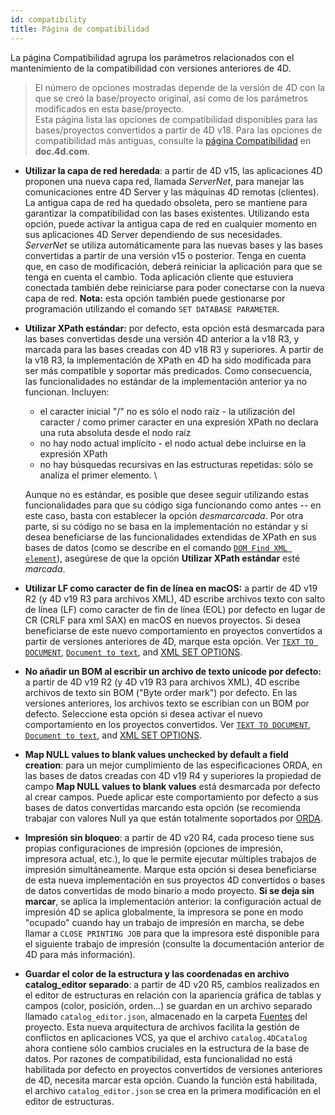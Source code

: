 ```yaml
---
id: compatibility
title: Página de compatibilidad
---
```


La página Compatibilidad agrupa los parámetros relacionados con el mantenimiento de la compatibilidad con versiones anteriores de 4D.

> El número de opciones mostradas depende de la versión de 4D con la que se creó la base/proyecto original, así como de los parámetros modificados en esta base/proyecto.   
> Esta página lista las opciones de compatibilidad disponibles para las bases/proyectos convertidos a partir de 4D v18. Para las opciones de compatibilidad más antiguas, consulte la [página Compatibilidad](https://doc.4d.com/4Dv19R3/4D/19-R3/Compatibility-page.300-5612610.en.html) en **doc.4d.com**.

- **Utilizar la capa de red heredada**: a partir de 4D v15, las aplicaciones 4D proponen una nueva capa red, llamada *ServerNet*, para manejar las comunicaciones entre 4D Server y las máquinas 4D remotas (clientes). La antigua capa de red ha quedado obsoleta, pero se mantiene para garantizar la compatibilidad con las bases existentes. Utilizando esta opción, puede activar la antigua capa de red en cualquier momento en sus aplicaciones 4D Server dependiendo de sus necesidades. *ServerNet* se utiliza automáticamente para las nuevas bases y las bases convertidas a partir de una versión v15 o posterior. Tenga en cuenta que, en caso de modificación, deberá reiniciar la aplicación para que se tenga en cuenta el cambio. Toda aplicación cliente que estuviera conectada también debe reiniciarse para poder conectarse con la nueva capa de red. **Nota:** esta opción también puede gestionarse por programación utilizando el comando `SET DATABASE PARAMETER`.

- **Utilizar XPath estándar:** por defecto, esta opción está desmarcada para las bases convertidas desde una versión 4D anterior a la v18 R3, y marcada para las bases creadas con 4D v18 R3 y superiores. A partir de la v18 R3, la implementación de XPath en 4D ha sido modificada para ser más compatible y soportar más predicados. Como consecuencia, las funcionalidades no estándar de la implementación anterior ya no funcionan. Incluyen:
    * el caracter inicial "/" no es sólo el nodo raíz - la utilización del caracter / como primer caracter en una expresión XPath no declara una ruta absoluta desde el nodo raíz
    * no hay nodo actual implícito - el nodo actual debe incluirse en la expresión XPath
    * no hay búsquedas recursivas en las estructuras repetidas: sólo se analiza el primer elemento. \

    Aunque no es estándar, es posible que desee seguir utilizando estas funcionalidades para que su código siga funcionando como antes -- en este caso, basta con establecer la opción *desmarcarcada*. Por otra parte, si su código no se basa en la implementación no estándar y si desea beneficiarse de las funcionalidades extendidas de XPath en sus bases de datos (como se describe en el comando [`DOM Find XML element`](https://doc.4d.com/4dv20/help/command/en/page864.html)), asegúrese de que la opción **Utilizar XPath estándar** esté *marcada*.

-   **Utilizar LF como caracter de fin de línea en macOS:** a partir de 4D v19 R2 (y 4D v19 R3 para archivos XML), 4D escribe archivos texto con salto de línea (LF) como caracter de fin de línea (EOL) por defecto en lugar de CR (CRLF para xml SAX) en macOS en nuevos proyectos. Si desea beneficiarse de este nuevo comportamiento en proyectos convertidos a partir de versiones anteriores de 4D, marque esta opción. Ver [`TEXT TO DOCUMENT`](https://doc.4d.com/4dv20/help/command/en/page1237.html), [`Document to text`](https://doc.4d.com/4dv19R/help/command/en/page1236.html), and [XML SET OPTIONS](https://doc.4d.com/4dv20/help/command/en/page1090.html).

-   **No añadir un BOM al escribir un archivo de texto unicode por defecto:** a partir de 4D v19 R2 (y 4D v19 R3 para archivos XML), 4D escribe archivos de texto sin BOM ("Byte order mark") por defecto. En las versiones anteriores, los archivos texto se escribían con un BOM por defecto. Seleccione esta opción si desea activar el nuevo comportamiento en los proyectos convertidos. Ver [`TEXT TO DOCUMENT`](https://doc.4d.com/4dv20/help/command/en/page1237.html), [`Document to text`](https://doc.4d.com/4dv20/help/command/en/page1236.html), and [XML SET OPTIONS](https://doc.4d.com/4dv20/help/command/en/page1090.html).

- **Map NULL values to blank values unchecked by default a field creation**: para un mejor cumplimiento de las especificaciones ORDA, en las bases de datos creadas con 4D v19 R4 y superiores la propiedad de campo **Map NULL values to blank values** está desmarcada por defecto al crear campos. Puede aplicar este comportamiento por defecto a sus bases de datos convertidas marcando esta opción (se recomienda trabajar con valores Null ya que están totalmente soportados por [ORDA](../ORDA/overview.md).

- **Impresión sin bloqueo**: a partir de 4D v20 R4, cada proceso tiene sus propias configuraciones de impresión (opciones de impresión, impresora actual, etc.), lo que le permite ejecutar múltiples trabajos de impresión simultáneamente. Marque esta opción si desea beneficiarse de esta nueva implementación en sus proyectos 4D convertidos o bases de datos convertidas de modo binario a modo proyecto. **Si se deja sin marcar**, se aplica la implementación anterior: la configuración actual de impresión 4D se aplica globalmente, la impresora se pone en modo "ocupado" cuando hay un trabajo de impresión en marcha, se debe llamar a `CLOSE PRINTING JOB` para que la impresora esté disponible para el siguiente trabajo de impresión (consulte la documentación anterior de 4D para más información).

- **Guardar el color de la estructura y las coordenadas en archivo catalog_editor separado**: a partir de 4D v20 R5, cambios realizados en el editor de estructuras en relación con la apariencia gráfica de tablas y campos (color, posición, orden...) se guardan en un archivo separado llamado `catalog_editor.json`, almacenado en la carpeta [Fuentes](../Project/architecture.md#sources) del proyecto. Esta nueva arquitectura de archivos facilita la gestión de conflictos en aplicaciones VCS, ya que el archivo `catalog.4DCatalog` ahora contiene sólo cambios cruciales en la estructura de la base de datos. Por razones de compatibilidad, esta funcionalidad no está habilitada por defecto en proyectos convertidos de versiones anteriores de 4D, necesita marcar esta opción. Cuando la función está habilitada, el archivo `catalog_editor.json` se crea en la primera modificación en el editor de estructuras. 